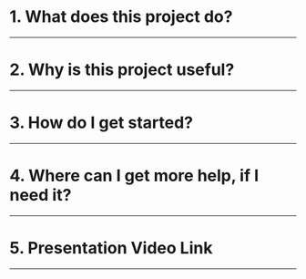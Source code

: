 # 1. __What does this project do?__
***
# 2. __Why is this project useful?__
***
# 3. __How do I get started?__
***
# 4. __Where can I get more help, if I need it?__
***
# 5. __Presentation Video Link__
***
